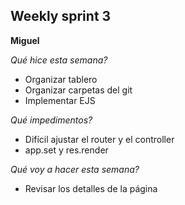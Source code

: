 Weekly sprint 3
---

**Miguel**

*Qué hice esta semana?*
- Organizar tablero
- Organizar carpetas del git
- Implementar EJS

*Qué impedimentos?*
- Difícil ajustar el router y el controller
- app.set y res.render

*Qué voy a hacer esta semana?*
- Revisar los detalles de la página
